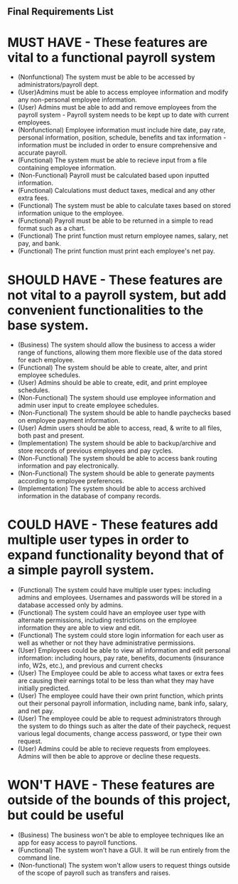 ## Final Requirements List

# MUST HAVE - These features are vital to a functional payroll system
* (Nonfunctional) The system must be able to be accessed by administrators/payroll dept.
* (User)Admins must be able to access employee information and modify any non-personal employee information.
* (User) Admins must be able to add and remove employees from the payroll system - Payroll system needs to be kept up to date with current employees.
* (Nonfunctional) Employee information must include hire date, pay rate, personal information, position, schedule, benefits and tax information - information must be included in order to ensure comprehensive and accurate payroll. 
* (Functional) The system must be able to recieve input from a file containing employee information.
* (Non-Functional) Payroll must be calculated based upon inputted information. 
* (Functional) Calculations must deduct taxes, medical and any other extra fees.
* (Functional) The system must be able to calculate taxes based on stored information unique to the employee.
* (Functional) Payroll must be able to be returned in a simple to read format such as a chart.
* (Functional) The print function must return employee names, salary, net pay, and bank.
* (Functional) The print function must print each employee's net pay.


# SHOULD HAVE - These features are not vital to a payroll system, but add convenient functionalities to the base system.
* (Business) The system should allow the business to access a wider range of functions, allowing them more flexible use of the data stored for each employee.
* (Functional) The system should be able to create, alter, and print employee schedules.
* (User) Admins should be able to create, edit, and print employee schedules.
* (Non-Functional) The system should use employee information and admin user input to create employee schedules.
* (Non-Functional) The system should be able to handle paychecks based on employee payment information.
* (User) Admin users should be able to access, read, & write to all files, both past and present.
* (Implementation) The system should be able to backup/archive and store records of previous employees and pay cycles.
* (Non-Functional) The system should be able to access bank routing information and pay electronically.
* (Non-Functional) The system should be able to generate payments according to employee preferences.
* (Implementation) The system should be able to access archived information in the database of company records.


# COULD HAVE - These features add multiple user types in order to expand functionality beyond that of a simple payroll system.
* (Functional) The system could have multiple user types: including admins and employees. Usernames and passwords will be stored in a database accessed only by admins.
* (Functional) The system could have an employee user type with alternate permissions, including restrictions on the employee information they are able to view and edit.
* (Functional) The system could store login information for each user as well as whether or not they have administrative permissions.
* (User) Employees could be able to view all information and edit personal information: including hours, pay rate, benefits, documents (insurance info, W2s, etc.), and previous and current checks
* (User) The Employee could be able to access what taxes or extra fees are causing their earnings total to be less than what they may have initially predicted.
* (User) The employee could have their own print function, which prints out their personal payroll information, including name, bank info, salary, and net pay.
* (User) The employee could be able to request administrators through the system to do things such as alter the date of their paycheck, request various legal documents, change access password, or type their own request.
* (User) Admins could be able to recieve requests from employees. Admins will then be able to approve or decline these requests.


# WON'T HAVE - These features are outside of the bounds of this project, but could be useful
* (Business) The business won't be able to employee techniques like an app for easy access to payroll functions.
* (Functional) The system won't have a GUI. It will be run entirely from the command line.
* (Non-functional) The system won't allow users to request things outside of the scope of payroll such as transfers and raises.
